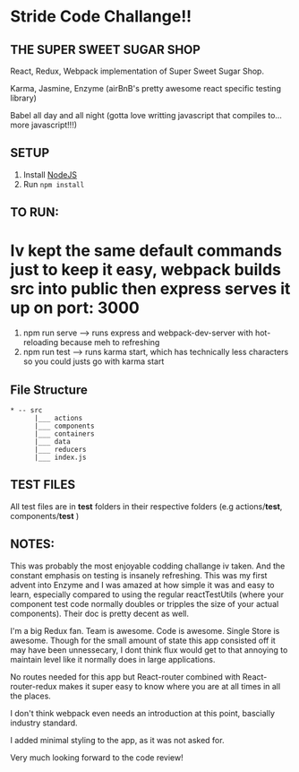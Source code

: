 # Stride Code Challange!!

## THE SUPER SWEET SUGAR SHOP

React, Redux, Webpack implementation of Super Sweet Sugar Shop.

Karma, Jasmine, Enzyme (airBnB's pretty awesome react specific testing library)

Babel all day and all night (gotta love writting javascript that compiles to... more javascript!!!)

## SETUP

1. Install [NodeJS](nodejs.org)
2. Run `npm install`

## TO RUN: 
# Iv kept the same default commands just to keep it easy, webpack builds src into public then express serves it up on port: 3000

1. npm run serve --> runs express and webpack-dev-server with hot-reloading because meh to refreshing
2. npm run test --> runs karma start, which has technically less characters so you could justs go with karma start 

## File Structure

	* -- src
		  |___ actions
		  |___ components
		  |___ containers
		  |___ data
		  |___ reducers
		  |___ index.js


## TEST FILES

All test files are in __test__ folders in their respective folders (e.g actions/__test__, components/__test__ )


## NOTES:

This was probably the most enjoyable codding challange iv taken. And the constant emphasis on testing is insanely refreshing. This was my first advent into Enzyme and I was amazed at how simple it was and easy to learn, especially compared to using the regular reactTestUtils (where your component test code normally doubles or tripples the size of your actual components). Their doc is pretty decent as well.

I'm a big Redux fan. Team is awesome. Code is awesome. Single Store is awesome. Though for the small amount of state this app consisted off it may have been unnessecary, I dont think flux would get to that annoying to maintain level like it normally does in large applications.

No routes needed for this app but React-router combined with React-router-redux makes it super easy to know where you are at all times in all the places.

I don't think webpack even needs an introduction at this point, bascially industry standard.

I added minimal styling to the app, as it was not asked for.

Very much looking forward to the code review! 



